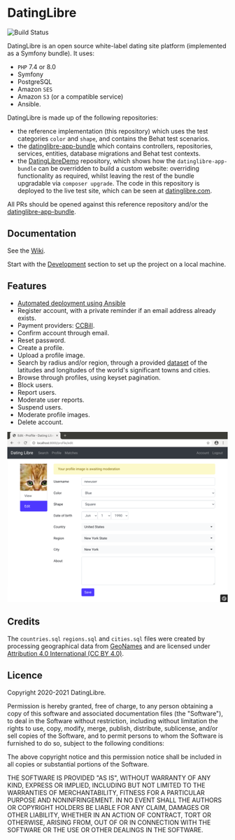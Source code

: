 
# DatingLibre

![Build Status](https://github.com/datinglibre/datinglibre/actions/workflows/datinglibre.yml/badge.svg)

DatingLibre is an open source white-label dating site platform (implemented as a Symfony bundle). It uses: 
- `PHP` 7.4 or 8.0
- Symfony
- PostgreSQL
- Amazon `SES`
- Amazon `S3` (or a compatible service) 
- Ansible.

DatingLibre is made up of the following repositories:
- the reference implementation (this repository) which uses the test categories `color` and `shape`, and contains the Behat test scenarios.
- the [datinglibre-app-bundle](https://github.com/datinglibre/datinglibre-app-bundle) which contains controllers, repositories, services, entities, database migrations and Behat test contexts.
- the [DatingLibreDemo](https://github.com/datinglibre/DatingLibreDemo) repository, which shows how the `datinglibre-app-bundle` can be 
overridden to build a custom website: overriding functionality as required, whilst leaving the rest of the bundle upgradable via `composer upgrade`. The code in this repository is deployed to the live test site, which can be seen at [datinglibre.com](https://datinglibre.com).
  
All PRs should be opened against this reference repository and/or the [datinglibre-app-bundle](https://github.com/datinglibre/datinglibre-app-bundle).

## Documentation

See the [Wiki](https://github.com/datinglibre/DatingLibre/wiki/).

Start with the [Development](https://github.com/datinglibre/DatingLibre/wiki/Development) section to set up the project on a local machine.

## Features

- [Automated deployment using Ansible](https://github.com/datinglibre/DatingLibre/wiki/Deploy-production)
- Register account, with a private reminder if an email address already exists.
- Payment providers: [CCBill](https://github.com/datinglibre/DatingLibre/wiki/CCBill).  
- Confirm account through email.
- Reset password.
- Create a profile.
- Upload a profile image.
- Search by radius and/or region, through a provided [dataset](https://github.com/datinglibre/locations) of the latitudes and longitudes of the world's significant towns and cities.
- Browse through profiles, using keyset pagination.
- Block users.
- Report users.
- Moderate user reports.
- Suspend users.  
- Moderate profile images.
- Delete account.

![Image showing profile edit page](https://raw.githubusercontent.com/datinglibre/datinglibre.github.io/main/profile.png "Profile edit page")

## Credits

The `countries.sql` `regions.sql` and `cities.sql` files were created by processing geographical data from [GeoNames](https://www.geonames.org/)
and are licensed under [Attribution 4.0 International (CC BY 4.0)](https://creativecommons.org/licenses/by/4.0/).

## Licence

Copyright 2020-2021 DatingLibre.

Permission is hereby granted, free of charge, to any person obtaining a copy of this software and associated documentation files (the "Software"), to deal in the Software without restriction, including without limitation the rights to use, copy, modify, merge, publish, distribute, sublicense, and/or sell copies of the Software, and to permit persons to whom the Software is furnished to do so, subject to the following conditions:

The above copyright notice and this permission notice shall be included in all copies or substantial portions of the Software.

THE SOFTWARE IS PROVIDED "AS IS", WITHOUT WARRANTY OF ANY KIND, EXPRESS OR IMPLIED, INCLUDING BUT NOT LIMITED TO THE WARRANTIES OF MERCHANTABILITY, FITNESS FOR A PARTICULAR PURPOSE AND NONINFRINGEMENT. IN NO EVENT SHALL THE AUTHORS OR COPYRIGHT HOLDERS BE LIABLE FOR ANY CLAIM, DAMAGES OR OTHER LIABILITY, WHETHER IN AN ACTION OF CONTRACT, TORT OR OTHERWISE, ARISING FROM, OUT OF OR IN CONNECTION WITH THE SOFTWARE OR THE USE OR OTHER DEALINGS IN THE SOFTWARE.
